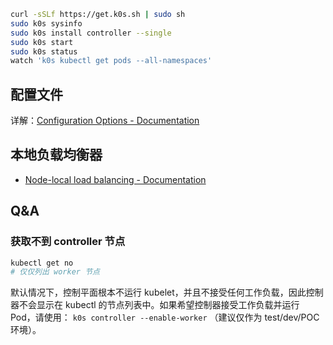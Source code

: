 ```bash
curl -sSLf https://get.k0s.sh | sudo sh
sudo k0s sysinfo
sudo k0s install controller --single
sudo k0s start
sudo k0s status
watch 'k0s kubectl get pods --all-namespaces'
```


## 配置文件

详解：[Configuration Options - Documentation](https://docs.k0sproject.io/head/configuration/)


## 本地负载均衡器

- [Node-local load balancing - Documentation](https://docs.k0sproject.io/v1.28.6+k0s.0/nllb/)

## Q&A

### 获取不到 controller 节点

```bash
kubectl get no
# 仅仅列出 worker 节点
```

默认情况下，控制平面根本不运行 kubelet，并且不接受任何工作负载，因此控制器不会显示在 kubectl 的节点列表中。如果希望控制器接受工作负载并运行 Pod，请使用： `k0s controller --enable-worker` （建议仅作为 test/dev/POC 环境）。